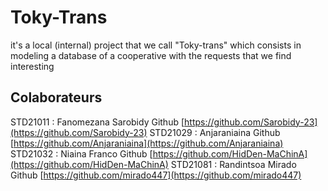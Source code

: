 # Toky-Trans
it's a local (internal) project that we call "Toky-trans" which consists in modeling a database of a cooperative with the requests that we find interesting

## Colaborateurs
STD21011 : Fanomezana Sarobidy  Github [https://github.com/Sarobidy-23](https://github.com/Sarobidy-23)
STD21029 : Anjaraniaina         Github [https://github.com/Anjaraniaina](https://github.com/Anjaraniaina)
STD21032 : Niaina Franco        Github [https://github.com/HidDen-MaChinA](https://github.com/HidDen-MaChinA)
STD21081 : Randintsoa Mirado    Github [https://github.com/mirado447](https://github.com/mirado447)